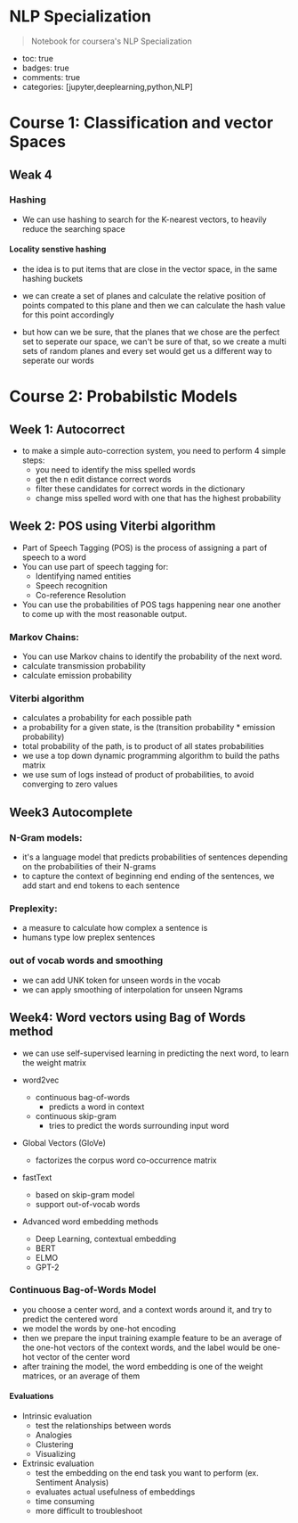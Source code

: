 # NLP Specialization 
> Notebook for coursera's NLP Specialization 

- toc: true 
- badges: true
- comments: true
- categories: [jupyter,deeplearning,python,NLP]


# Course 1: Classification and vector Spaces

## Weak 4 

### Hashing 

* We can use hashing to search for the K-nearest vectors, to heavily reduce the searching space

#### Locality senstive hashing 
* the idea is to put items that are close in the vector space, in the same hashing buckets 
* we can create a set of planes and calculate the relative position of points compated to this plane and then we can calculate the hash value for this point accordingly 

* but how can we be sure, that the planes that we chose are the perfect set to seperate our space, we can't be sure of that, so we create a multi sets of random planes and every set would get us a different way to seperate our words

# Course 2: Probabilstic Models 


## Week 1: Autocorrect

* to make a simple auto-correction system, you need to perform 4 simple steps:
    - you need to identify the miss spelled words
    - get the n edit distance correct words
    - filter these candidates for correct words in the dictionary
    - change miss spelled word with one that has the highest probability
    


## Week 2: POS using Viterbi algorithm

* Part of Speech Tagging (POS) is the process of assigning a part of speech to a word
* You can use part of speech tagging for: 
    - Identifying named entities
    - Speech recognition
    - Co-reference Resolution
* You can use the probabilities of POS tags happening near one another to come up with the most reasonable output.

### Markov Chains:
* You can use Markov chains to identify the probability of the next word.
* calculate transmission probability
* calculate emission probability

### Viterbi algorithm
* calculates a probability for each possible path
* a probability for a given state, is the (transition probability * emission probability)
* total probability of the path, is to product of all states probabilities 
* we use a top down dynamic programming algorithm to build the paths matrix 
* we use sum of logs instead of product of probabilities, to avoid converging to zero values  

## Week3 Autocomplete

### N-Gram models:
* it's a language model that predicts probabilities of sentences depending on the probabilities of their N-grams 
* to capture the context of beginning end ending of the sentences, we add start and end tokens to each sentence
### Preplexity:
* a measure to calculate how complex a sentence is
* humans type low preplex sentences

### out of vocab words and smoothing
* we can add UNK token for unseen words in the vocab
* we can apply smoothing of interpolation for unseen Ngrams 

## Week4: Word vectors using Bag of Words method

* we can use self-supervised learning in predicting the next word, to learn the weight matrix

* word2vec
    - continuous bag-of-words 
        - predicts a word in context
    - continuous skip-gram
        - tries to predict the words surrounding input word
* Global Vectors (GloVe)
    - factorizes the corpus word co-occurrence matrix
* fastText
    - based on skip-gram model
    - support out-of-vocab words 
* Advanced word embedding methods
    - Deep Learning, contextual embedding 
    - BERT
    - ELMO 
    - GPT-2
### Continuous Bag-of-Words Model
* you choose a center word, and a context words around it, and try to predict the centered word
* we model the words by one-hot encoding 
* then we prepare the input training example feature to be an average of the one-hot vectors of the context words, and the label would be one-hot vector of the center word
* after training the model, the word embedding is one of the weight matrices, or an average of them
#### Evaluations
-   Intrinsic evaluation
    - test the relationships between words
    - Analogies
    - Clustering
    - Visualizing
- Extrinsic evaluation 
    - test the embedding on the end task you want to perform (ex. Sentiment Analysis)
    - evaluates actual usefulness of embeddings
    - time consuming
    - more difficult to troubleshoot




